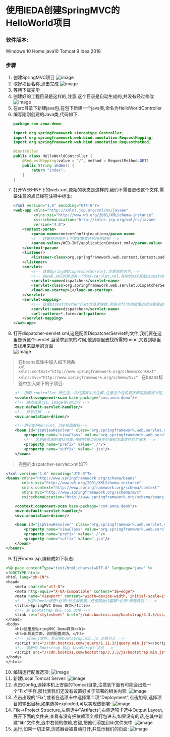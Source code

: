 使用IEDA创建SpringMVC的HelloWorld项目
======

### 软件版本:<br>
Windows 10 Home
java10
Tomcat 9
Idea 2018

### 步骤
1. 创建SpringMVC项目
![image](https://github.com/AngelaViVi/Summer/blob/master/Doc/shot/001-创建SpringMVC项目.png)
2. 取好项目名称,点击完成
![image](https://github.com/AngelaViVi/Summer/blob/master/Doc/shot/002-项目命名.png)
3. 等待下载完毕
4. 创建好的工程目录是这样的,注意,这个目录是自动生成的,并没有经过修改
![image](https://github.com/AngelaViVi/Summer/blob/master/Doc/shot/003-工程目录.png)
5. 在src目录下新建java包,在包下新建一个java类,命名为HelloWorldController
6. 编写刚刚创建的Java类,代码如下:
    ```java
    package com.anna.demo;

    import org.springframework.stereotype.Controller;
    import org.springframework.web.bind.annotation.RequestMapping;
    import org.springframework.web.bind.annotation.RequestMethod;

    @Controller
    public class HelloWorldController {
        @RequestMapping(value = "/", method = RequestMethod.GET)
        public String index() {
            return "index";
        }
    }
    ```
7. 打开WEB-INF下的web.xml,原始的状态是这样的,我们不需要更改这个文件,需要注意的点已经在注释中标出:
    ```xml
    <?xml version="1.0" encoding="UTF-8"?>
    <web-app xmlns="http://xmlns.jcp.org/xml/ns/javaee"
             xmlns:xsi="http://www.w3.org/2001/XMLSchema-instance"
             xsi:schemaLocation="http://xmlns.jcp.org/xml/ns/javaee     http://xmlns.jcp.org/xml/ns/javaee/web-app_4_0.xsd"
             version="4.0">
        <context-param>
            <param-name>contextConfigLocation</param-name>
            <!-- 这是应用程序上下文配置文件的所在路径 -->
            <param-value>/WEB-INF/applicationContext.xml</param-value>
        </context-param>
        <listener>
            <listener-class>org.springframework.web.context.ContextLoaderListener</listener-class>
        </listener>
        <servlet>
            <!-- 这是Spring的DispatcherServlet,注意他的名字.-->
            <!-- 在web.xml的旁边有一个XXX-servlet.xml,其中的XXX就是DispatcherServlet的名字 -->
            <servlet-name>dispatcher</servlet-name>
            <servlet-class>org.springframework.web.servlet.DispatcherServlet</servlet-class>
            <load-on-startup>1</load-on-startup>
        </servlet>
        <servlet-mapping>
            <!-- 这是DispatcherServlet的请求映射,所有以form为结尾的请求都会由名为dispatcher的servlet处理-->
            <servlet-name>dispatcher</servlet-name>
            <url-pattern>*.form</url-pattern>
        </servlet-mapping>
    </web-app>
    ```
8. 打开dispatcher-servlet.xml,这是配置DispatcherServlet的文件,我们要在这里告诉这个servlet,当请求到来的时候,他到哪里去找所需的bean,又要到哪里去找用来显示的页面<br>
![image](https://github.com/AngelaViVi/Summer/blob/master/Doc/shot/004-dispatcher-servlet.png)
>在beans属性中加入如下两条:<br>
    ```xml
        xmlns:context="http://www.springframework.org/schema/context"
        xmlns:mvc="http://www.springframework.org/schema/mvc"
    ```
>在beans标签中加入如下的子项目:<br>
```xml
    <!--指明 controller 所在包，并扫描其中的注解,注意这个包名要按照实际情况书写,IDEA会提供智能感知-->
    <context:component-scan base-package="com.anna.demo"/>
    <!-- 静态资源(js、image等)的访问 -->
    <mvc:default-servlet-handler/>
    <!-- 开启注解 -->
    <mvc:annotation-driven/>

    <!--用于支持Servlet、JSP视图解析-->
    <bean id="jspViewResolver" class="org.springframework.web.servlet.view.InternalResourceViewResolver">
        <property name="viewClass" value="org.springframework.web.servlet.view.JstlView"/>
        <!-- 这里是页面的查找位置,指明的是页面所在目录和页面文件的扩展名 -->
        <property name="prefix" value="./"/>
        <property name="suffix" value=".jsp"/>
    </bean>
```
>完整的dispatcher-servlet.xml如下:
```xml
<?xml version="1.0" encoding="UTF-8"?>
<beans xmlns="http://www.springframework.org/schema/beans"
       xmlns:xsi="http://www.w3.org/2001/XMLSchema-instance"
       xmlns:context="http://www.springframework.org/schema/context"
       xmlns:mvc="http://www.springframework.org/schema/mvc"
       xsi:schemaLocation="http://www.springframework.org/schema/beans http://www.springframework.org/schema/beans/spring-beans.xsd">

    <context:component-scan base-package="com.anna.demo"/>
    <mvc:default-servlet-handler/>
    <mvc:annotation-driven/>

    <bean id="jspViewResolver" class="org.springframework.web.servlet.view.InternalResourceViewResolver">
        <property name="viewClass" value="org.springframework.web.servlet.view.JstlView"/>
        <property name="prefix" value="./"/>
        <property name="suffix" value=".jsp"/>
    </bean>
</beans>
```
9. 打开index.jsp,编辑成如下状态:<br>
```jsp
<%@ page contentType="text/html;charset=UTF-8" language="java" %>
<!DOCTYPE html>
<html lang="zh-CN">
<head>
    <meta charset="utf-8">
    <meta http-equiv="X-UA-Compatible" content="IE=edge">
    <meta name="viewport" content="width=device-width, initial-scale=1">
    <!-- 上述3个meta标签*必须*放在最前面，任何其他内容都*必须*跟随其后！ -->
    <title>SpringMVC Demo 首页</title>  
    <!-- 新 Bootstrap 核心 CSS 文件 -->
    <link rel="stylesheet" href="//cdn.bootcss.com/bootstrap/3.3.5/css/bootstrap.min.css">  
</head>
<body>
    <h1>这里是SpringMVC Demo首页</h1>
    <h3>出现此页面，说明配置成功。</h3>
    <!-- jQuery文件。务必在bootstrap.min.js 之前引入 -->
    <script src="//cdn.bootcss.com/jquery/1.11.3/jquery.min.js"></script>
    <!-- 最新的 Bootstrap 核心 JavaScript 文件 -->
    <script src="//cdn.bootcss.com/bootstrap/3.3.5/js/bootstrap.min.js"></script>
</body>
</html>
```
10. 编辑运行配置选项:
![image](https://github.com/AngelaViVi/Summer/blob/master/Doc/shot/005-新建运行配置选项.png)
1.  新建Local Tomcat Server:
![image](https://github.com/AngelaViVi/Summer/blob/master/Doc/shot/006-新建本地server配置.png)
12. 点击Config,选择本机上安装的Tomcat目录,注意到下面有可能会出现一个"Fix"字样,那代表我们还没有设置好关于部署的相关内容:
![image](https://github.com/AngelaViVi/Summer/blob/master/Doc/shot/007-选择Tomcat路径.png)
13. 点击出现的"Fix",或者在选项卡中选择第二项"Deployment",点击加号,选择项目的输出目标,如果选择exploded,可以实现热部署:
![image](https://github.com/AngelaViVi/Summer/blob/master/Doc/shot/008-部署.png)
14. File->Project Structure,左侧选中"Artifacts",右侧选项卡选中Output Layout,展开下面的文件夹,查看有没有把依赖项全都打包进去,如果没有的话,在其中新建"lib"文件夹,选中右侧的依赖,右键,把他们添加到lib文件夹中:
![image](https://github.com/AngelaViVi/Summer/blob/master/Doc/shot/009-依赖部署.png)
15. 运行,如果一切正常,浏览器会被自动打开,并显示我们的页面:
![image](https://github.com/AngelaViVi/Summer/blob/master/Doc/shot/010-运行结果.png)